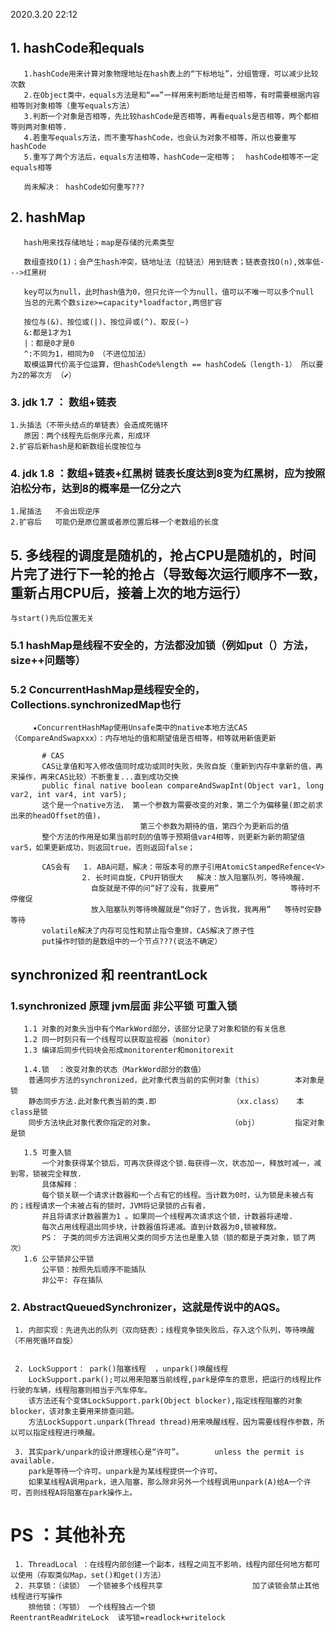 2020.3.20     22:12

## 1. hashCode和equals

       1.hashCode用来计算对象物理地址在hash表上的“下标地址”，分组管理，可以减少比较次数
       2.在Object类中，equals方法是和“==”一样用来判断地址是否相等，有时需要根据内容相等则对象相等（重写equals方法）
       3.判断一个对象是否相等，先比较hashCode是否相等，再看equals是否相等，两个都相等则两对象相等.
       4.若重写equals方法，而不重写hashCode，也会认为对象不相等，所以也要重写hashCode
       5.重写了两个方法后，equals方法相等，hashCode一定相等；  hashCode相等不一定equals相等

       尚未解决： hashCode如何重写???
   
   
## 2. hashMap
       hash用来找存储地址；map是存储的元素类型
       
       数组查找O(1)；会产生hash冲突，链地址法（拉链法）用到链表；链表查找O(n),效率低--->红黑树
       
       key可以为null，此时hash值为0，但只允许一个为null，值可以不唯一可以多个null
       当总的元素个数size>=capacity*loadfactor,两倍扩容

       按位与(&)、按位或(|)、按位异或(^)、取反(~)
       &:都是1才为1
       |：都是0才是0
       ^:不同为1，相同为0 （不进位加法）
       取模运算代价高于位运算，但hashCode%length == hashCode&（length-1） 所以要为2的幂次方 （✔）

   
  ### 3. jdk 1.7 ： 数组+链表
    1.头插法（不带头结点的单链表）会造成死循环
       原因：两个线程先后倒序元素，形成环
    2.扩容后新hash是和新数组长度按位与
       
  ### 4. jdk 1.8 ：数组+链表+红黑树   链表长度达到8变为红黑树，应为按照泊松分布，达到8的概率是一亿分之六
    1.尾插法   不会出现逆序
    2.扩容后   可能仍是原位置或者原位置后移一个老数组的长度  
## 5.  多线程的调度是随机的，抢占CPU是随机的，时间片完了进行下一轮的抢占（导致每次运行顺序不一致，重新占用CPU后，接着上次的地方运行）
    与start()先后位置无关
    
   ### 5.1 hashMap是线程不安全的，方法都没加锁（例如put（）方法，size++问题等）
   
   ###  5.2 ConcurrentHashMap是线程安全的，Collections.synchronizedMap也行
         ★ConcurrentHashMap使用Unsafe类中的native本地方法CAS（CompareAndSwapxxx）：内存地址的值和期望值是否相等，相等就用新值更新
           
           # CAS
           CAS让拿值和写入修改值同时成功或同时失败，失败自旋（重新到内存中拿新的值，再来操作，再来CAS比较）不断重复...直到成功交换
           public final native boolean compareAndSwapInt(Object var1, long var2, int var4, int var5);
           这个是一个native方法， 第一个参数为需要改变的对象，第二个为偏移量(即之前求出来的headOffset的值)，
                                 第三个参数为期待的值，第四个为更新后的值
           整个方法的作用是如果当前时刻的值等于预期值var4相等，则更新为新的期望值 var5，如果更新成功，则返回true，否则返回false；
           
           CAS会有   1. ABA问题，解决：带版本号的原子引用AtomicStampedRefence<V>
                    2. 长时间自旋，CPU开销很大   解决：放入阻塞队列，等待唤醒.
                      自旋就是不停的问“好了没有，我要用”                等待时不停催促
                      放入阻塞队列等待唤醒就是“你好了，告诉我，我再用”   等待时安静等待
           volatile解决了内存可见性和禁止指令重排，CAS解决了原子性        
           put操作时锁的是数组中的一个节点???(说法不确定）
       
     
     
     
     
       
 ## synchronized 和 reentrantLock
  ### 1.synchronized 原理       jvm层面      非公平锁     可重入锁
       1.1 对象的对象头当中有个MarkWord部分，该部分记录了对象和锁的有关信息
       1.2 同一时刻只有一个线程可以获取监视器（monitor）
       1.3 编译后同步代码块会形成monitorenter和monitorexit
       
       1.4.锁  ：改变对象的状态（MarkWord部分的数值）
        普通同步方法的synchronized，此对象代表当前的实例对象（this）       本对象是锁
        静态同步方法.此对象代表当前的类.即                 （xx.class）   本class是锁
        同步方法块此对象代表你指定的对象。                 （obj）        指定对象是锁
       
       1.5 可重入锁 
           一个对象获得某个锁后，可再次获得这个锁.每获得一次，状态加一，释放时减一，减到零，锁被完全释放.
           具体解释：
           每个锁关联一个请求计数器和一个占有它的线程。当计数为0时，认为锁是未被占有的；线程请求一个未被占有的锁时，JVM将记录锁的占有者，
           并且将请求计数器置为1 。如果同一个线程再次请求这个锁，计数器将递增.
           每次占用线程退出同步块，计数器值将递减。直到计数器为0,锁被释放。
           PS： 子类的同步方法调用父类的同步方法也是重入锁（锁的都是子类对象，锁了两次）
       1.6 公平锁非公平锁
           公平锁：按照先后顺序不能插队
           非公平: 存在插队
           
 ### 2. AbstractQueuedSynchronizer，这就是传说中的AQS。                       
     1. 内部实现：先进先出的队列（双向链表）；线程竞争锁失败后，存入这个队列，等待唤醒（不用死循环自旋）
      
      
     2. LockSupport： park()阻塞线程  ，unpark()唤醒线程
        LockSupport.park();可以用来阻塞当前线程,park是停车的意思，把运行的线程比作行驶的车辆，线程阻塞则相当于汽车停车。
        该方法还有个变体LockSupport.park(Object blocker),指定线程阻塞的对象blocker，该对象主要用来排查问题。
        方法LockSupport.unpark(Thread thread)用来唤醒线程，因为需要线程作参数，所以可以指定线程进行唤醒。
        
     3. 其实park/unpark的设计原理核心是“许可”。       unless the permit is available.
        park是等待一个许可。unpark是为某线程提供一个许可。
        如果某线程A调用park，进入阻塞，那么除非另外一个线程调用unpark(A)给A一个许可，否则线程A将阻塞在park操作上。
        
        
# PS ：其他补充
            
     1. ThreadLocal ：在线程内部创建一个副本，线程之间互不影响，线程内部任何地方都可以使用（存取类似Map，set()和get()方法）
     2. 共享锁：（读锁） 一个锁被多个线程共享                    加了读锁会禁止其他线程进行写操作
        排他锁：（写锁） 一个线程独占一个锁                      ReentrantReadWriteLock  读写锁=readlock+writelock
